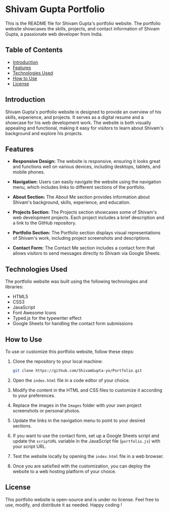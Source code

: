 # Shivam Gupta Portfolio



This is the README file for Shivam Gupta's portfolio website. The portfolio website showcases the skills, projects, and contact information of Shivam Gupta, a passionate web developer from India.

## Table of Contents

- [Introduction](#introduction)
- [Features](#features)
- [Technologies Used](#technologies-used)
- [How to Use](#how-to-use)
- [License](#license)

## Introduction

Shivam Gupta's portfolio website is designed to provide an overview of his skills, experience, and projects. It serves as a digital resume and a showcase for his web development work. The website is both visually appealing and functional, making it easy for visitors to learn about Shivam's background and explore his projects.

## Features

- **Responsive Design:** The website is responsive, ensuring it looks great and functions well on various devices, including desktops, tablets, and mobile phones.

- **Navigation:** Users can easily navigate the website using the navigation menu, which includes links to different sections of the portfolio.

- **About Section:** The About Me section provides information about Shivam's background, skills, experience, and education.

- **Projects Section:** The Projects section showcases some of Shivam's web development projects. Each project includes a brief description and a link to the GitHub repository.

- **Portfolio Section:** The Portfolio section displays visual representations of Shivam's work, including project screenshots and descriptions.

- **Contact Form:** The Contact Me section includes a contact form that allows visitors to send messages directly to Shivam via Google Sheets.

## Technologies Used

The portfolio website was built using the following technologies and libraries:

- HTML5
- CSS3
- JavaScript
- Font Awesome Icons
- Typed.js for the typewriter effect
- Google Sheets for handling the contact form submissions

## How to Use

To use or customize this portfolio website, follow these steps:

1. Clone the repository to your local machine:
   ```bash
   git clone https://github.com/ShivamGupta-yo/Portfolio.git
   ```

2. Open the `index.html` file in a code editor of your choice.

3. Modify the content in the HTML and CSS files to customize it according to your preferences.

4. Replace the images in the `Images` folder with your own project screenshots or personal photos.

5. Update the links in the navigation menu to point to your desired sections.

6. If you want to use the contact form, set up a Google Sheets script and update the `scriptURL` variable in the JavaScript file (`portfolio.js`) with your script URL.

7. Test the website locally by opening the `index.html` file in a web browser.

8. Once you are satisfied with the customization, you can deploy the website to a web hosting platform of your choice.

## License

This portfolio website is open-source and is under no license. Feel free to use, modify, and distribute it as needed.
Happy coding !